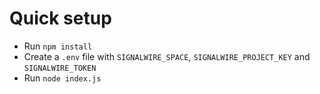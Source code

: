 # Quick setup

- Run `npm install`
- Create a `.env` file with `SIGNALWIRE_SPACE`, `SIGNALWIRE_PROJECT_KEY` and `SIGNALWIRE_TOKEN`
- Run `node index.js`

